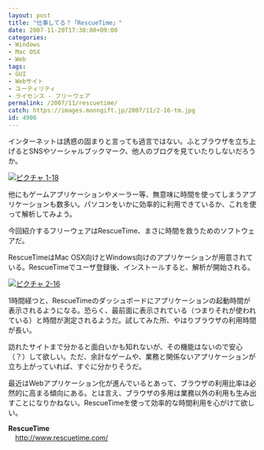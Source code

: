 ```yaml
---
layout: post
title: "仕事してる？「RescueTime」"
date: 2007-11-20T17:30:00+09:00
categories:
- Windows
- Mac OSX
- Web
tags: 
- GUI
- Webサイト
- ユーティリティ
- ライセンス - フリーウェア
permalink: /2007/11/rescuetime/
catch: https://images.moongift.jp/2007/11/2-16-tm.jpg
id: 4906
---
```

インターネットは誘惑の固まりと言っても過言ではない。ふとブラウザを立ち上げるとSNSやソーシャルブックマーク、他人のブログを見ていたりしないだろうか。   
  
[![ピクチャ 1-18](https://images.moongift.jp/2007/11/1-18-tm.jpg)](https://images.moongift.jp/2007/11/1-18.png)  
  
他にもゲームアプリケーションやメーラー等、無意味に時間を使ってしまうアプリケーションも数多い。パソコンをいかに効率的に利用できているか、これを使って解析してみよう。   
  
今回紹介するフリーウェアはRescueTime、まさに時間を救うためのソフトウェアだ。   
<!--more-->  
RescueTimeはMac OSX向けとWindows向けのアプリケーションが用意されている。RescueTimeでユーザ登録後、インストールすると、解析が開始される。   
  
[![ピクチャ 2-16](https://images.moongift.jp/2007/11/2-16-tm.jpg)](https://images.moongift.jp/2007/11/2-16.png)  
  
1時間経つと、RescueTimeのダッシュボードにアプリケーションの起動時間が表示されるようになる。恐らく、最前面に表示されている（つまりそれが使われている）と時間が測定されるようだ。試してみた所、やはりブラウザの利用時間が長い。   
  
訪れたサイトまで分かると面白いかも知れないが、その機能はないので安心（？）して欲しい。ただ、余計なゲームや、業務と関係ないアプリケーションが立ち上がっていれば、すぐに分かりそうだ。   
  
最近はWebアプリケーション化が進んでいるとあって、ブラウザの利用比率は必然的に高まる傾向にある。とは言え、ブラウザの多用は業務以外の利用も生み出すことになりかねない。RescueTimeを使って効率的な時間利用を心がけて欲しい。   
  
**RescueTime**   
　[http://www.rescuetime.com/   
](http://www.rescuetime.com/)

